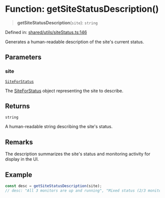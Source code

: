 # Function: getSiteStatusDescription()

> **getSiteStatusDescription**(`site`): `string`

Defined in: [shared/utils/siteStatus.ts:146](https://github.com/Nick2bad4u/Uptime-Watcher/blob/8a1973382d5fe14c52996ecda381894eb7ecd4a6/shared/utils/siteStatus.ts#L146)

Generates a human-readable description of the site's current status.

## Parameters

### site

[`SiteForStatus`](../../../types/interfaces/SiteForStatus.md)

The [SiteForStatus](../../../types/interfaces/SiteForStatus.md) object representing the site to describe.

## Returns

`string`

A human-readable string describing the site's status.

## Remarks

The description summarizes the site's status and monitoring activity for display in the UI.

## Example

```typescript
const desc = getSiteStatusDescription(site);
// desc: "All 3 monitors are up and running", "Mixed status (2/3 monitoring active)", etc.
```
